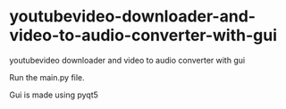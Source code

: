 # youtubevideo-downloader-and-video-to-audio-converter-with-gui
youtubevideo downloader and video to audio converter with gui

Run the main.py file.

Gui is made using pyqt5 
